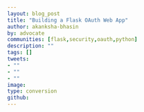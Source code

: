 ```yaml
---
layout: blog_post
title: "Building a Flask OAuth Web App"
author: akanksha-bhasin
by: advocate
communities: [flask,security,oauth,python]
description: ""
tags: []
tweets:
- ""
- ""
- ""
image:
type: conversion
github: 
---
```

